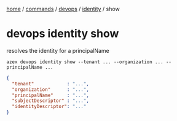 [home](/readme.md) / [commands](/docs/commands/readme.md) / [devops](/docs/commands/devops/readme.md) / [identity](/docs/commands/devops/identity/readme.md) / show

# devops identity show

resolves the identity for a principalName

```
azex devops identity show --tenant ... --organization ... --principalName ...
```
```JSON
{
  "tenant"            : "...",
  "organization"      : "...",
  "principalName"     : "...",
  "subjectDescriptor" : "...",
  "identityDescriptor": "..."
}
```



